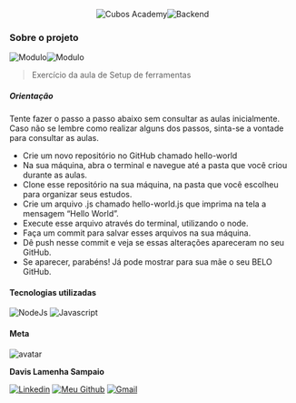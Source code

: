 <p align="center">
  <img src="https://img.shields.io/badge/CUBOS%20ACADEMY-E5087F?style=for-the-badge" alt="Cubos Academy"/><img src="https://img.shields.io/badge/DESENVOLVIMENTO%20DE%20SOFTWARE%20BACKEND-6c5ce7?style=for-the-badge" alt="Backend"/>
</p>

### Sobre o projeto

![Modulo](https://img.shields.io/badge/MODULO%201-2d3436?style=for-the-badge)![Modulo](https://img.shields.io/badge/SETUP%20DE%20FERRAMENTAS-00b894?style=for-the-badge)

> Exercício da aula de Setup de ferramentas

##### Orientação

Tente fazer o passo a passo abaixo sem consultar as aulas inicialmente. Caso não se lembre como realizar alguns dos passos, sinta-se a vontade para consultar as aulas.

- Crie um novo repositório no GitHub chamado hello-world
- Na sua máquina, abra o terminal e navegue até a pasta que você criou durante as aulas.
- Clone esse repositório na sua máquina, na pasta que você escolheu para organizar seus estudos.
- Crie um arquivo .js chamado hello-world.js que imprima na tela a mensagem “Hello World”.
- Execute esse arquivo através do terminal, utilizando o node.
- Faça um commit para salvar esses arquivos na sua máquina.
- Dê push nesse commit e veja se essas alterações apareceram no seu GitHub.
- Se aparecer, parabéns! Já pode mostrar para sua mãe o seu BELO GitHub.

#### Tecnologias utilizadas

![NodeJs](https://img.shields.io/badge/Node.js-43853D?style=for-the-badge&logo=node.js&logoColor=white) ![Javascript](https://img.shields.io/badge/JavaScript-F7DF1E?style=for-the-badge&logo=javascript&logoColor=black)

#### Meta

![avatar](https://github.com/davislamenha.png?size=200)

**Davis Lamenha Sampaio**

[![Linkedin](https://img.shields.io/badge/LinkedIn-0077B5?style=for-the-badge&logo=linkedin&logoColor=white)](https://www.linkedin.com/in/davislamenha/) [![Meu Github](https://img.shields.io/badge/GitHub-2d3436?style=for-the-badge&logo=github&logoColor=white)](https://github.com/davislamenha) [![Gmail](https://img.shields.io/badge/Gmail-D14836?style=for-the-badge&logo=gmail&logoColor=white)](mailto:davislamenha@gmail.com)
